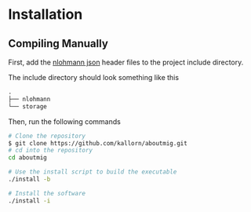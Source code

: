# Installation

## Compiling Manually

First, add the [nlohmann json][nlohmannjsonincludelink] header files to the
project include directory.

The include directory should look something like this

```txt
.
├── nlohmann
└── storage
```

Then, run the following commands

```bash
# Clone the repository
$ git clone https://github.com/kallorn/aboutmig.git
# cd into the repository
cd aboutmig

# Use the install script to build the executable
./install -b

# Install the software
./install -i
```

[nlohmannjsonincludelink]: https://github.com/nlohmann/json/releases/download/v3.12.0/include.zip
